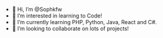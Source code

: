 - 👋 Hi, I’m @Sophkfw
- 👀 I’m interested in learning to Code!
- 🌱 I’m currently learning PHP, Python, Java, React and C#.
- 💞️ I’m looking to collaborate on lots of projects!


<!---
Sophkfw/Sophkfw is a ✨ special ✨ repository because its `README.md` (this file) appears on your GitHub profile.
You can click the Preview link to take a look at your changes.
--->
